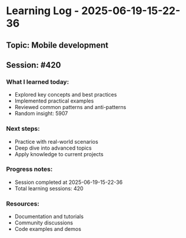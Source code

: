 # Learning Log - 2025-06-19-15-22-36

## Topic: Mobile development
## Session: #420

### What I learned today:
- Explored key concepts and best practices
- Implemented practical examples  
- Reviewed common patterns and anti-patterns
- Random insight: 5907

### Next steps:
- Practice with real-world scenarios
- Deep dive into advanced topics
- Apply knowledge to current projects

### Progress notes:
- Session completed at 2025-06-19-15-22-36
- Total learning sessions: 420

### Resources:
- Documentation and tutorials
- Community discussions
- Code examples and demos
